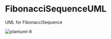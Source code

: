 # FibonacciSequenceUML
UML for FibonacciSequence

![plantuml-8](https://github.com/youatik/FibonacciSequenceUML/assets/112843400/837da559-58a6-4210-8eed-df80868822b7)
